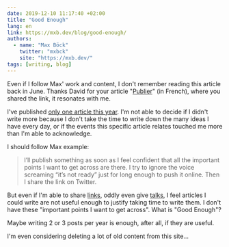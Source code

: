 ```yaml
---
date: 2019-12-10 11:17:40 +02:00
title: "Good Enough"
lang: en
link: https://mxb.dev/blog/good-enough/
authors:
  - name: "Max Böck"
    twitter: "mxbck"
    site: "https://mxb.dev/"
tags: [writing, blog]
---
```


Even if I follow Max' work and content, I don't remember reading this article back in June. Thanks David for your article "[Publier](https://larlet.fr/david/stream/2019/12/10/)" (in French), where you shared the link, it resonates with me.

I've published [only one article this year](/articles/2019/). I'm not able to decide if I didn't write more because I don't take the time to write down the many ideas I have every day, or if the events this specific article relates touched me more than I'm able to acknowledge.

I should follow Max example:

> I’ll publish something as soon as I feel confident that all the important points I want to get across are there. I try to ignore the voice screaming “it’s not ready” just for long enough to push it online. Then I share the link on Twitter.

But even if I'm able to share [links](/links/), oddly even give [talks](/talks/), I feel articles I could write are not useful enough to justify taking time to write them. I don't have these "important points I want to get across". What is "Good Enough"?

Maybe writing 2 or 3 posts per year is enough, after all, if they are useful.

I'm even considering deleting a lot of old content from this site…